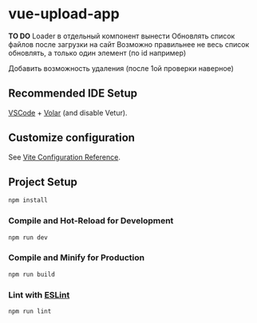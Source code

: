 # vue-upload-app

**TO DO**
Loader в отдельный компонент вынести
Обновлять список файлов после загрузки на сайт
Возможно правильнее не весь список обновлять, а только один элемент (по id например)

Добавить возможность удаления (после 1ой проверки наверное)

## Recommended IDE Setup

[VSCode](https://code.visualstudio.com/) + [Volar](https://marketplace.visualstudio.com/items?itemName=Vue.volar) (and disable Vetur).

## Customize configuration

See [Vite Configuration Reference](https://vitejs.dev/config/).

## Project Setup

```sh
npm install
```

### Compile and Hot-Reload for Development

```sh
npm run dev
```

### Compile and Minify for Production

```sh
npm run build
```

### Lint with [ESLint](https://eslint.org/)

```sh
npm run lint
```
